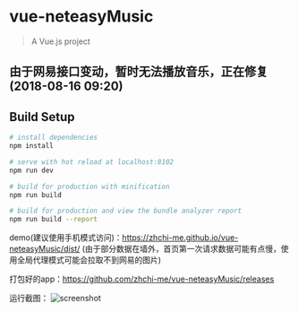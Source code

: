 # vue-neteasyMusic

> A Vue.js project

## 由于网易接口变动，暂时无法播放音乐，正在修复(2018-08-16 09:20)

## Build Setup

``` bash
# install dependencies
npm install

# serve with hot reload at localhost:8102
npm run dev

# build for production with minification
npm run build

# build for production and view the bundle analyzer report
npm run build --report
```

demo(建议使用手机模式访问)：https://zhchi-me.github.io/vue-neteasyMusic/dist/ 
(由于部分数据在墙外，首页第一次请求数据可能有点慢，使用全局代理模式可能会拉取不到网易的图片)

打包好的app：https://github.com/zhchi-me/vue-neteasyMusic/releases

运行截图：
![screenshot](https://raw.githubusercontent.com/zhchi-me/vue-neteasyMusic/master/src/assets/images/screenshot/screenshot.jpg)
